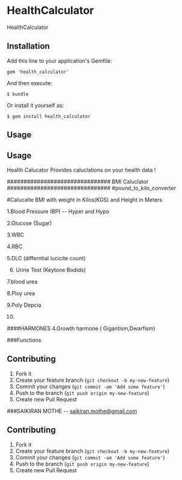 # HealthCalculator

HealthCalculator

## Installation

Add this line to your application's Gemfile:

    gem 'health_calculator'

And then execute:

    $ bundle

Or install it yourself as:

    $ gem install health_calculator

## Usage

## Usage
Health Calucator Provides caluclations on your health data ! 

###############################
		BMI Caluclator
###############################
#pound_to_kilo_converter

#Calucalte BMI with weight in Kilos(KGS) and Height in Meters  


1.Blood Pressure (BP)  -- Hyper and Hypo

2.Glucose (Sugar)

3.WBC

4.RBC

5.DLC (differntial lucicite count)

6. Urine Test (Keytone Bodids)

7.blood urea

8.Ploy urea

9.Poly Depcia

10.



####HARMONES 
4.Growth harmone ( Gigantism,Dwarfism)



###Functions



## Contributing

1. Fork it
2. Create your feature branch (`git checkout -b my-new-feature`)
3. Commit your changes (`git commit -am 'Add some feature'`)
4. Push to the branch (`git push origin my-new-feature`)
5. Create new Pull Request


###SAIKIRAN MOTHE  -- saikiran.mothe@gmail.com
## Contributing

1. Fork it
2. Create your feature branch (`git checkout -b my-new-feature`)
3. Commit your changes (`git commit -am 'Add some feature'`)
4. Push to the branch (`git push origin my-new-feature`)
5. Create new Pull Request
